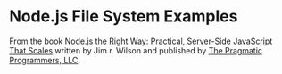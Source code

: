 # Node.js File System Examples

From the book [Node.js the Right Way: Practical, Server-Side JavaScript That Scales](https://pragprog.com/book/jwnode/node-js-the-right-way)
written by Jim r. Wilson and published by [The Pragmatic Programmers, LLC](https://pragprog.com/).


